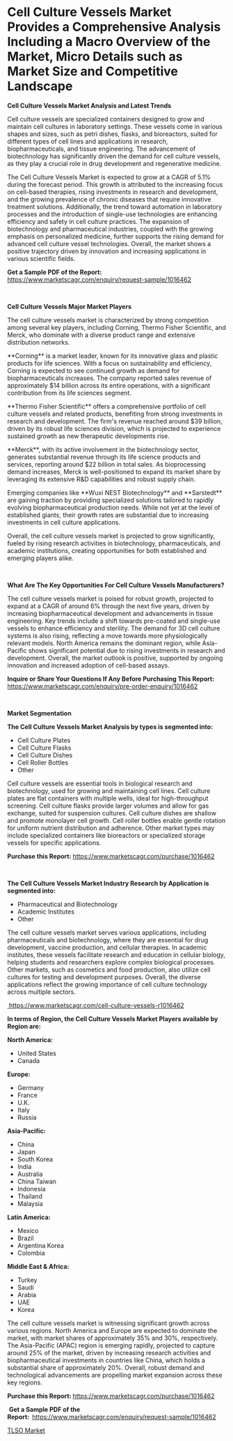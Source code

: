 <p><h1>Cell Culture Vessels Market Provides a Comprehensive Analysis Including a Macro Overview of the Market, Micro Details such as Market Size and Competitive Landscape</h1></p><p><strong>Cell Culture Vessels Market Analysis and Latest Trends</strong></p>
<p><p>Cell culture vessels are specialized containers designed to grow and maintain cell cultures in laboratory settings. These vessels come in various shapes and sizes, such as petri dishes, flasks, and bioreactors, suited for different types of cell lines and applications in research, biopharmaceuticals, and tissue engineering. The advancement of biotechnology has significantly driven the demand for cell culture vessels, as they play a crucial role in drug development and regenerative medicine.</p><p>The Cell Culture Vessels Market is expected to grow at a CAGR of 5.1% during the forecast period. This growth is attributed to the increasing focus on cell-based therapies, rising investments in research and development, and the growing prevalence of chronic diseases that require innovative treatment solutions. Additionally, the trend toward automation in laboratory processes and the introduction of single-use technologies are enhancing efficiency and safety in cell culture practices. The expansion of biotechnology and pharmaceutical industries, coupled with the growing emphasis on personalized medicine, further supports the rising demand for advanced cell culture vessel technologies. Overall, the market shows a positive trajectory driven by innovation and increasing applications in various scientific fields.</p></p>
<p><strong>Get a Sample PDF of the Report:&nbsp;</strong> <a href="https://www.marketscagr.com/enquiry/request-sample/1016462?utm_campaign=2660&utm_medium=2&utm_source=Github&utm_content=ia&utm_term=04032025&utm_id=cell-culture-vessels">https://www.marketscagr.com/enquiry/request-sample/1016462</a></p>
<p>&nbsp;</p>
<p><strong>Cell Culture Vessels Major Market Players</strong></p>
<p><p>The cell culture vessels market is characterized by strong competition among several key players, including Corning, Thermo Fisher Scientific, and Merck, who dominate with a diverse product range and extensive distribution networks. </p><p>**Corning** is a market leader, known for its innovative glass and plastic products for life sciences. With a focus on sustainability and efficiency, Corning is expected to see continued growth as demand for biopharmaceuticals increases. The company reported sales revenue of approximately $14 billion across its entire operations, with a significant contribution from its life sciences segment.</p><p>**Thermo Fisher Scientific** offers a comprehensive portfolio of cell culture vessels and related products, benefiting from strong investments in research and development. The firm's revenue reached around $39 billion, driven by its robust life sciences division, which is projected to experience sustained growth as new therapeutic developments rise.</p><p>**Merck**, with its active involvement in the biotechnology sector, generates substantial revenue through its life science products and services, reporting around $22 billion in total sales. As bioprocessing demand increases, Merck is well-positioned to expand its market share by leveraging its extensive R&D capabilities and robust supply chain.</p><p>Emerging companies like **Wuxi NEST Biotechnology** and **Sarstedt** are gaining traction by providing specialized solutions tailored to rapidly evolving biopharmaceutical production needs. While not yet at the level of established giants, their growth rates are substantial due to increasing investments in cell culture applications.</p><p>Overall, the cell culture vessels market is projected to grow significantly, fueled by rising research activities in biotechnology, pharmaceuticals, and academic institutions, creating opportunities for both established and emerging players alike.</p></p>
<p>&nbsp;</p>
<p><strong>What Are The Key Opportunities For Cell Culture Vessels Manufacturers?</strong></p>
<p><p>The cell culture vessels market is poised for robust growth, projected to expand at a CAGR of around 6% through the next five years, driven by increasing biopharmaceutical development and advancements in tissue engineering. Key trends include a shift towards pre-coated and single-use vessels to enhance efficiency and sterility. The demand for 3D cell culture systems is also rising, reflecting a move towards more physiologically relevant models. North America remains the dominant region, while Asia-Pacific shows significant potential due to rising investments in research and development. Overall, the market outlook is positive, supported by ongoing innovation and increased adoption of cell-based assays.</p></p>
<p><strong>Inquire or Share Your Questions If Any Before Purchasing This Report:</strong> <a href="https://www.marketscagr.com/enquiry/pre-order-enquiry/1016462?utm_campaign=2660&utm_medium=2&utm_source=Github&utm_content=ia&utm_term=04032025&utm_id=cell-culture-vessels">https://www.marketscagr.com/enquiry/pre-order-enquiry/1016462</a></p>
<p>&nbsp;</p>
<p><strong>Market Segmentation</strong></p>
<p><strong>The Cell Culture Vessels Market Analysis by types is segmented into:</strong></p>
<p><ul><li>Cell Culture Plates</li><li>Cell Culture Flasks</li><li>Cell Culture Dishes</li><li>Cell Roller Bottles</li><li>Other</li></ul></p>
<p><p>Cell culture vessels are essential tools in biological research and biotechnology, used for growing and maintaining cell lines. Cell culture plates are flat containers with multiple wells, ideal for high-throughput screening. Cell culture flasks provide larger volumes and allow for gas exchange, suited for suspension cultures. Cell culture dishes are shallow and promote monolayer cell growth. Cell roller bottles enable gentle rotation for uniform nutrient distribution and adherence. Other market types may include specialized containers like bioreactors or specialized storage vessels for specific applications.</p></p>
<p><strong>Purchase this Report:&nbsp;</strong><a href="https://www.marketscagr.com/purchase/1016462?utm_campaign=2660&utm_medium=2&utm_source=Github&utm_content=ia&utm_term=04032025&utm_id=cell-culture-vessels">https://www.marketscagr.com/purchase/1016462</a></p>
<p>&nbsp;</p>
<p><strong>The Cell Culture Vessels Market Industry Research by Application is segmented into:</strong></p>
<p><ul><li>Pharmaceutical and Biotechnology</li><li>Academic Institutes</li><li>Other</li></ul></p>
<p><p>The cell culture vessels market serves various applications, including pharmaceuticals and biotechnology, where they are essential for drug development, vaccine production, and cellular therapies. In academic institutes, these vessels facilitate research and education in cellular biology, helping students and researchers explore complex biological processes. Other markets, such as cosmetics and food production, also utilize cell cultures for testing and development purposes. Overall, the diverse applications reflect the growing importance of cell culture technology across multiple sectors.</p></p>
<p><a href="https://www.marketscagr.com/cell-culture-vessels-r1016462?utm_campaign=2660&utm_medium=2&utm_source=Github&utm_content=ia&utm_term=04032025&utm_id=cell-culture-vessels">&nbsp;https://www.marketscagr.com/cell-culture-vessels-r1016462</a></p>
<p><strong>In terms of Region, the Cell Culture Vessels Market Players available by Region are:</strong></p>
<p>
    <p> <strong> North America: </strong>
        <ul>
            <li>United States</li>
            <li>Canada</li>
        </ul>
        </p> 
    <p> <strong> Europe: </strong>
        <ul>
            <li>Germany</li>
            <li>France</li>
            <li>U.K.</li>
            <li>Italy</li>
            <li>Russia</li>
        </ul>
        </p> 
    <p> <strong> Asia-Pacific: </strong>
        <ul>
            <li>China</li>
            <li>Japan</li>
            <li>South Korea</li>
            <li>India</li>
            <li>Australia</li>
            <li>China Taiwan</li>
            <li>Indonesia</li>
            <li>Thailand</li>
            <li>Malaysia</li>
        </ul>
        </p> 
    <p> <strong> Latin America: </strong>
        <ul>
            <li>Mexico</li>
            <li>Brazil</li>
            <li>Argentina Korea</li>
            <li>Colombia</li>
        </ul>
        </p> 
    <p> <strong> Middle East & Africa: </strong>
        <ul>
            <li>Turkey</li>
            <li>Saudi</li>
            <li>Arabia</li>
            <li>UAE</li>
            <li>Korea</li>
        </ul>
    </p>
    </p>
<p><p>The cell culture vessels market is witnessing significant growth across various regions. North America and Europe are expected to dominate the market, with market shares of approximately 35% and 30%, respectively. The Asia-Pacific (APAC) region is emerging rapidly, projected to capture around 25% of the market, driven by increasing research activities and biopharmaceutical investments in countries like China, which holds a substantial share of approximately 20%. Overall, robust demand and technological advancements are propelling market expansion across these key regions.</p></p>
<p><strong>Purchase this Report: </strong><a href="https://www.marketscagr.com/purchase/1016462?utm_campaign=2660&utm_medium=2&utm_source=Github&utm_content=ia&utm_term=04032025&utm_id=cell-culture-vessels">https://www.marketscagr.com/purchase/1016462</a></p>
<p>&nbsp;<strong>Get a Sample PDF of the Report:&nbsp;&nbsp;</strong><a href="https://www.marketscagr.com/enquiry/request-sample/1016462?utm_campaign=2660&utm_medium=2&utm_source=Github&utm_content=ia&utm_term=04032025&utm_id=cell-culture-vessels">https://www.marketscagr.com/enquiry/request-sample/1016462</a></p>
<p><strong></strong></p>
<p><p><a href="https://github.com/schwminh2001101/Market-Research-Report-List-1/blob/main/tlso-market.md?utm_campaign=2660&utm_medium=2&utm_source=Github&utm_content=ia&utm_term=04032025&utm_id=cell-culture-vessels">TLSO Market</a></p></p>